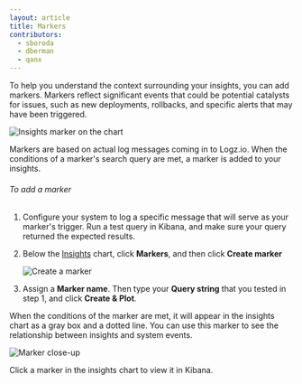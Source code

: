 ```yaml
---
layout: article
title: Markers
contributors:
  - sboroda
  - dberman
  - qanx
---
```


To help you understand the context surrounding your insights, you can add markers. Markers reflect significant events that could be potential catalysts for issues, such as new deployments, rollbacks, and specific alerts that may have been triggered.

![Insights marker on the chart]({{site.baseurl}}/images/insights/insights--marker-on-chart.png)

Markers are based on actual log messages coming in to Logz.io. When the conditions of a marker's search query are met, a marker is added to your insights.

###### To add a marker

1. Configure your system to log a specific message that will serve as your marker's trigger. Run a test query in Kibana, and make sure your query returned the expected results.

2. Below the [Insights](https://app.logz.io/#/dashboard/insights) chart, click **Markers**, and then click **<i class="li li-plus"></i> Create marker**

    ![Create a marker]({{site.baseurl}}/images/insights/insights--create-marker.png)

3. Assign a **Marker name**. Then type your **Query string** that you tested in step 1, and click **Create & Plot**.

When the conditions of the marker are met, it will appear in the insights chart as a gray box and a dotted line. You can use this marker to see the relationship between insights and system events.

![Marker close-up]({{site.baseurl}}/images/insights/insights--marker-close-up.png)

Click a marker in the insights chart to view it in Kibana.